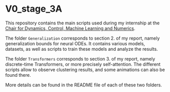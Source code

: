 # V0_stage_3A

This repository contains the main scripts used during my internship at the [Chair for Dynamics, Control, Machine Learning and Numerics](https://dcn.nat.fau.eu/).

The folder `Generalization` corresponds to section 2. of my report, namely generalization bounds for neural ODEs. It contains various models, datasets, as well as scripts to train these models and analyze the results.

The folder `Transformers` corresponds to section 3. of my report, namely discrete-time Transformers, or more precisely self-attention. The different scripts allow to observe clustering results, and some animations can also be found there.

More details can be found in the README file of each of these two folders.
